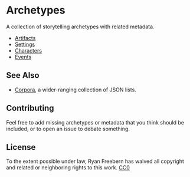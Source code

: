 # Archetypes

A collection of storytelling archetypes with related metadata.

* [Artifacts](https://raw.github.com/rfreebern/archetypes/master/artifact.json)
* [Settings](https://raw.github.com/rfreebern/archetypes/master/setting.json)
* [Characters](https://raw.github.com/rfreebern/archetypes/master/character.json)
* [Events](https://raw.github.com/rfreebern/archetypes/master/event.json)

## See Also

* [Corpora](https://github.com/dariusk/corpora), a wider-ranging collection of JSON lists.

## Contributing

Feel free to add missing archetypes or metadata that you think should be
included, or to open an issue to debate something.

## License

To the extent possible under law, Ryan Freebern has waived all copyright and
related or neighboring rights to this work. [CC0](http://creativecommons.org/publicdomain/zero/1.0/)
